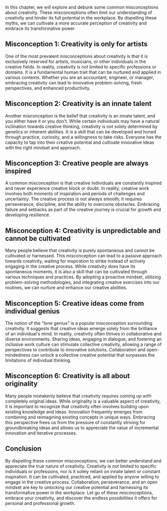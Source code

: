
In this chapter, we will explore and debunk some common misconceptions about creativity. These misconceptions often limit our understanding of creativity and hinder its full potential in the workplace. By dispelling these myths, we can cultivate a more accurate perception of creativity and embrace its transformative power.

**Misconception 1: Creativity is only for artists**
---------------------------------------------------

One of the most prevalent misconceptions about creativity is that it is exclusively reserved for artists, musicians, or other individuals in the creative fields. In reality, creativity is not limited to specific professions or domains. It is a fundamental human trait that can be nurtured and applied in various contexts. Whether you are an accountant, engineer, or manager, embracing creativity can lead to innovative problem-solving, fresh perspectives, and enhanced productivity.

**Misconception 2: Creativity is an innate talent**
---------------------------------------------------

Another misconception is the belief that creativity is an innate talent, and you either have it or you don't. While certain individuals may have a natural inclination towards creative thinking, creativity is not solely determined by genetics or inherent abilities. It is a skill that can be developed and honed through practice, curiosity, and a willingness to take risks. Everyone has the capacity to tap into their creative potential and cultivate innovative ideas with the right mindset and approach.

**Misconception 3: Creative people are always inspired**
--------------------------------------------------------

A common misconception is that creative individuals are constantly inspired and never experience creative block or doubt. In reality, creative work involves both moments of inspiration and periods of challenges and uncertainty. The creative process is not always smooth; it requires perseverance, discipline, and the ability to overcome obstacles. Embracing failure and setbacks as part of the creative journey is crucial for growth and developing resilience.

**Misconception 4: Creativity is unpredictable and cannot be cultivated**
-------------------------------------------------------------------------

Many people believe that creativity is purely spontaneous and cannot be cultivated or harnessed. This misconception can lead to a passive approach towards creativity, waiting for inspiration to strike instead of actively engaging in the creative process. While creativity does have its spontaneous moments, it is also a skill that can be cultivated through various techniques and practices. By adopting a proactive mindset, utilizing problem-solving methodologies, and integrating creative exercises into our routines, we can nurture and enhance our creative abilities.

**Misconception 5: Creative ideas come from individual genius**
---------------------------------------------------------------

The notion of the "lone genius" is a popular misconception surrounding creativity. It suggests that creative ideas emerge solely from the brilliance of an individual's mind. In reality, creativity often thrives in collaborative and diverse environments. Sharing ideas, engaging in dialogue, and fostering an inclusive work culture can stimulate collective creativity, allowing a range of perspectives to contribute to innovative solutions. Collaboration and open-mindedness can unlock a collective creative potential that surpasses the limitations of individual thinking.

**Misconception 6: Creativity is all about originality**
--------------------------------------------------------

Many people mistakenly believe that creativity requires coming up with completely original ideas. While originality is a valuable aspect of creativity, it is important to recognize that creativity often involves building upon existing knowledge and ideas. Innovation frequently emerges from combining and reimagining existing concepts in unique ways. Embracing this perspective frees us from the pressure of constantly striving for groundbreaking ideas and allows us to appreciate the value of incremental innovation and iterative processes.

**Conclusion**
--------------

By dispelling these common misconceptions, we can better understand and appreciate the true nature of creativity. Creativity is not limited to specific individuals or professions, nor is it solely reliant on innate talent or constant inspiration. It can be cultivated, practiced, and applied by anyone willing to engage in the creative process. Collaboration, perseverance, and an open mindset are key to unlocking our creative potential and harnessing its transformative power in the workplace. Let go of these misconceptions, embrace your creativity, and discover the endless possibilities it offers for personal and professional growth.
